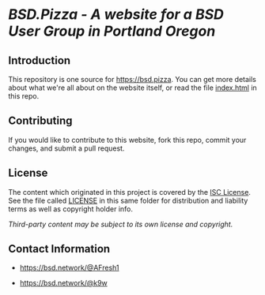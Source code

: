 # _BSD.Pizza - A website for a BSD User Group in Portland Oregon_

## Introduction

This repository is one source for <https://bsd.pizza>. You can get
more details about what we're all about on the website itself, or read
the file
[index.html](https://github.com/k9w/bsd.pizza/blob/main/index.html) in
this repo.

## Contributing

If you would like to contribute to this website, fork this repo,
commit your changes, and submit a pull request.

## License

The content which originated in this project is covered by the [ISC
License](https://choosealicense.com/licenses/isc). See the file called
[LICENSE](https://github.com/k9w/bsd.pizza/blob/main/LICENSE)
in this same folder for distribution and liability terms as well as
copyright holder info.

_Third-party content may be subject to its own license and copyright._

## Contact Information

 - <https://bsd.network/@AFresh1>

 - <https://bsd.network/@k9w>

